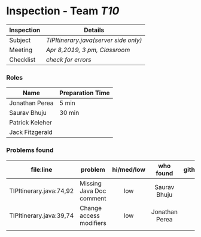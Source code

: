 # Inspection - Team *T10* 
 
| Inspection | Details |
| ----- | ----- |
| Subject | *TIPItinerary.java(server side only)* |
| Meeting | *Apr 8,2019, 3 pm, Classroom* |
| Checklist | *check for errors* |

### Roles

| Name | Preparation Time |
| ---- | ---- |
| Jonathan Perea |  5 min|
| Saurav Bhuju | 30 min |
| Patrick Keleher |  |
| Jack Fitzgerald |  |

### Problems found

| file:line | problem | hi/med/low | who found | github#  |
| --- | --- | :---: | :---: | --- |
|  TIPItinerary.java:74,92|Missing Java Doc comment |low | Saurav Bhuju | |
|  TIPItinerary.java:39,74|Change access modifiers |low | Jonathan Perea | |
|  | | | | |